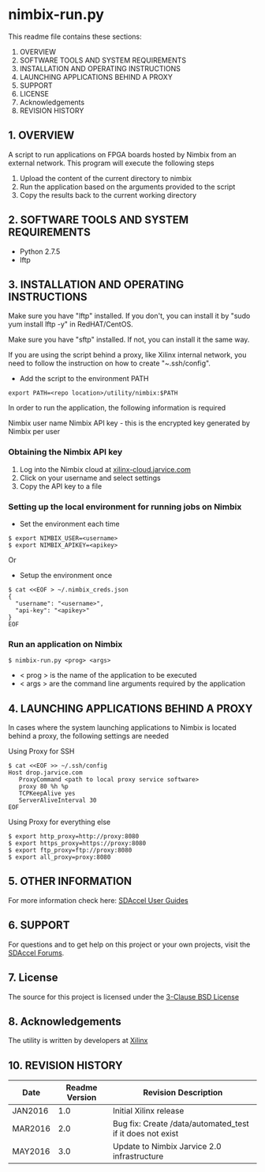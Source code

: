 nimbix-run.py
===============================

This readme file contains these sections:

1. OVERVIEW
2. SOFTWARE TOOLS AND SYSTEM REQUIREMENTS
3. INSTALLATION AND OPERATING INSTRUCTIONS
4. LAUNCHING APPLICATIONS BEHIND A PROXY
5. SUPPORT
6. LICENSE
7. Acknowledgements
8. REVISION HISTORY

## 1. OVERVIEW
A script to run applications on FPGA boards hosted by Nimbix from an external network.
This program will execute the following steps

1. Upload the content of the current directory to nimbix
2. Run the application based on the arguments provided to the script
3. Copy the results back to the current working directory


## 2. SOFTWARE TOOLS AND SYSTEM REQUIREMENTS
* Python 2.7.5
* lftp

## 3. INSTALLATION AND OPERATING INSTRUCTIONS
Make sure you have "lftp" installed. If you don't, you can install it by "sudo
yum install lftp -y" in RedHAT/CentOS.

Make sure you have "sftp" installed. If not, you can install it the same way.

If you are using the script behind a proxy, like Xilinx internal network, you
need to follow the instruction on how to create "~.ssh/config".


- Add the script to the environment PATH
```
export PATH=<repo location>/utility/nimbix:$PATH
```

In order to run the application, the following information is required

Nimbix user name
Nimbix API key - this is the encrypted key generated by Nimbix per user

### Obtaining the Nimbix API key
1. Log into the Nimbix cloud at [xilinx-cloud.jarvice.com](http://xilinx-cloud.jarvice.com)
2. Click on your username and select settings
3. Copy the API key to a file

### Setting up the local environment for running jobs on Nimbix

 - Set the environment each time
```
$ export NIMBIX_USER=<username>
$ export NIMBIX_APIKEY=<apikey>
```

Or

- Setup the environment once
```
$ cat <<EOF > ~/.nimbix_creds.json
{
  "username": "<username>",
  "api-key": "<apikey>"
}
EOF
```

### Run an application on Nimbix
```
$ nimbix-run.py <prog> <args>
```

- < prog > is the name of the application to be executed
- < args >  are the command line arguments required by the application


## 4. LAUNCHING APPLICATIONS BEHIND A PROXY
In cases where the system launching applications to Nimbix is located behind a proxy, the following settings are needed

Using Proxy for SSH
```
$ cat <<EOF >> ~/.ssh/config
Host drop.jarvice.com
   ProxyCommand <path to local proxy service software>
   proxy 80 %h %p
   TCPKeepAlive yes
   ServerAliveInterval 30
EOF
```
Using Proxy for everything else
```
$ export http_proxy=http://proxy:8080
$ export https_proxy=https://proxy:8080
$ export ftp_proxy=ftp://proxy:8080
$ export all_proxy=proxy:8080
```

## 5. OTHER INFORMATION

For more information check here:
[SDAccel User Guides]

## 6. SUPPORT
For questions and to get help on this project or your own projects, visit the [SDAccel Forums][].

## 7. License
The source for this project is licensed under the [3-Clause BSD License][]

## 8. Acknowledgements
The utility is written by developers at [Xilinx](http://www.xilinx.com/)

## 10. REVISION HISTORY

Date    | Readme Version | Revision Description
--------|----------------|-------------------------
JAN2016 |      1.0       | Initial Xilinx release
MAR2016 |      2.0       | Bug fix: Create /data/automated_test if it does not exist
MAY2016 |      3.0       | Update to Nimbix Jarvice 2.0 infrastructure

[3-Clause BSD License]: LICENSE.md
[SDAccel Forums]: https://forums.xilinx.com/t5/SDAccel/bd-p/SDx
[SDAccel User Guides]: http://www.xilinx.com/support/documentation-navigation/development-tools/software-development/sdaccel.html?resultsTablePreSelect=documenttype:SeeAll#documentation
[Nimbix Getting Started Guide]: http://www.xilinx.com/member/sdaccel_ea_40hr/Getting_Started_with_SDAccel_on_Nimbix_cloud.pdf
[Walkthrough Video]: http://bcove.me/6pp0o482
